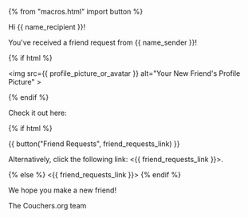 {% from "macros.html" import button %}

<p> Hi {{ name_recipient }}! </p>

<p> You've received a friend request from {{ name_sender }}! </p>

{% if html %}

<img src={{ profile_picture_or_avatar }} alt="Your New Friend's Profile Picture" >

{% endif %}

Check it out here:

{% if html %}

{{ button("Friend Requests", friend_requests_link) }}

Alternatively, click the following link: <{{ friend_requests_link }}>.

{% else %}
<{{ friend_requests_link }}>
{% endif %}

We hope you make a new friend!

The Couchers.org team

